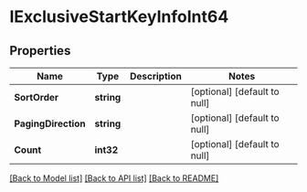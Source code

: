 # IExclusiveStartKeyInfoInt64

## Properties
Name | Type | Description | Notes
------------ | ------------- | ------------- | -------------
**SortOrder** | **string** |  | [optional] [default to null]
**PagingDirection** | **string** |  | [optional] [default to null]
**Count** | **int32** |  | [optional] [default to null]

[[Back to Model list]](../README.md#documentation-for-models) [[Back to API list]](../README.md#documentation-for-api-endpoints) [[Back to README]](../README.md)


